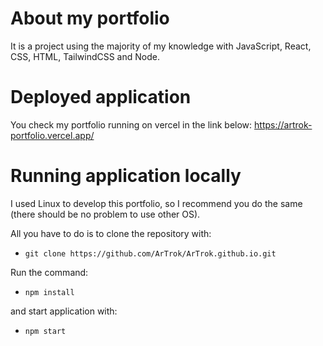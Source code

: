 # About my portfolio

It is a project using the majority of my knowledge
with JavaScript, React, CSS, HTML, TailwindCSS and Node.

# Deployed application
You check my portfolio running on vercel in the link below:
https://artrok-portfolio.vercel.app/

# Running application locally 

I used Linux to develop this portfolio, so I recommend you
do the same (there should be no problem to use other OS).

All you have to do is to clone the repository with:
* `git clone https://github.com/ArTrok/ArTrok.github.io.git`

Run the command: 
* `npm install`

and start application with:
* `npm start` 